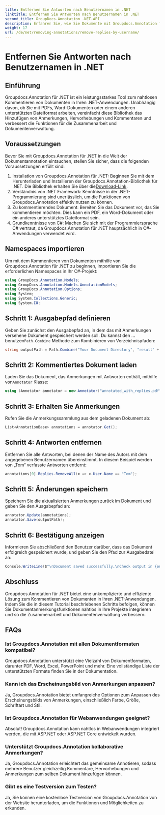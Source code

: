 ```yaml
---
title: Entfernen Sie Antworten nach Benutzernamen in .NET
linktitle: Entfernen Sie Antworten nach Benutzernamen in .NET
second_title: GroupDocs.Annotation .NET-API
description: Erfahren Sie, wie Sie Dokumente mit Groupdocs.Annotation für .NET nahtlos mit Anmerkungen versehen. Verbessern Sie die Zusammenarbeit und Dokumentenverwaltung mit diesem leistungsstarken Tool.
weight: 17
url: /de/net/removing-annotations/remove-replies-by-username/
---
```


# Entfernen Sie Antworten nach Benutzernamen in .NET

## Einführung
Groupdocs.Annotation für .NET ist ein leistungsstarkes Tool zum nahtlosen Kommentieren von Dokumenten in Ihren .NET-Anwendungen. Unabhängig davon, ob Sie mit PDFs, Word-Dokumenten oder einem anderen unterstützten Dateiformat arbeiten, vereinfacht diese Bibliothek das Hinzufügen von Anmerkungen, Hervorhebungen und Kommentaren und verbessert die Funktionen für die Zusammenarbeit und Dokumentenverwaltung.
## Voraussetzungen
Bevor Sie mit Groupdocs.Annotation für .NET in die Welt der Dokumentannotation eintauchen, stellen Sie sicher, dass die folgenden Voraussetzungen erfüllt sind:
1.  Installation von Groupdocs.Annotation für .NET: Beginnen Sie mit dem Herunterladen und Installieren der Groupdocs.Annotation-Bibliothek für .NET. Die Bibliothek erhalten Sie über die[Download-Link](https://releases.groupdocs.com/annotation/net/).
2. Verständnis von .NET Framework: Kenntnisse in der .NET-Programmierung sind unerlässlich, um die Funktionen von Groupdocs.Annotation effektiv nutzen zu können.
3. Zu kommentierendes Dokument: Bereiten Sie das Dokument vor, das Sie kommentieren möchten. Dies kann ein PDF, ein Word-Dokument oder ein anderes unterstütztes Dateiformat sein.
4. Grundkenntnisse von C#: Machen Sie sich mit der Programmiersprache C# vertraut, da Groupdocs.Annotation für .NET hauptsächlich in C#-Anwendungen verwendet wird.

## Namespaces importieren
Um mit dem Kommentieren von Dokumenten mithilfe von Groupdocs.Annotation für .NET zu beginnen, importieren Sie die erforderlichen Namespaces in Ihr C#-Projekt:
```csharp
using GroupDocs.Annotation.Models;
using GroupDocs.Annotation.Models.AnnotationModels;
using GroupDocs.Annotation.Options;
using System;
using System.Collections.Generic;
using System.IO;
```
## Schritt 1: Ausgabepfad definieren
 Geben Sie zunächst den Ausgabepfad an, in dem das mit Anmerkungen versehene Dokument gespeichert werden soll. Du kannst den ... benutzen`Path.Combine` Methode zum Kombinieren von Verzeichnispfaden:
```csharp
string outputPath = Path.Combine("Your Document Directory", "result" + Path.GetExtension("input.pdf"));
```
## Schritt 2: Kommentiertes Dokument laden
 Laden Sie das Dokument, das Anmerkungen mit Antworten enthält, mithilfe von`Annotator` Klasse:
```csharp
using (Annotator annotator = new Annotator("annotated_with_replies.pdf"))
```
## Schritt 3: Erhalten Sie Anmerkungen
Rufen Sie die Anmerkungssammlung aus dem geladenen Dokument ab:
```csharp
List<AnnotationBase> annotations = annotator.Get();
```
## Schritt 4: Antworten entfernen
Entfernen Sie alle Antworten, bei denen der Name des Autors mit dem angegebenen Benutzernamen übereinstimmt. In diesem Beispiel werden von „Tom“ verfasste Antworten entfernt:
```csharp
annotations[0].Replies.RemoveAll(x => x.User.Name == "Tom");
```
## Schritt 5: Änderungen speichern
Speichern Sie die aktualisierten Anmerkungen zurück im Dokument und geben Sie den Ausgabepfad an:
```csharp
annotator.Update(annotations);
annotator.Save(outputPath);
```
## Schritt 6: Bestätigung anzeigen
Informieren Sie abschließend den Benutzer darüber, dass das Dokument erfolgreich gespeichert wurde, und geben Sie den Pfad zur Ausgabedatei an:
```csharp
Console.WriteLine($"\nDocument saved successfully.\nCheck output in {outputPath}.");
```
## Abschluss
Groupdocs.Annotation für .NET bietet eine unkomplizierte und effiziente Lösung zum Kommentieren von Dokumenten in Ihren .NET-Anwendungen. Indem Sie die in diesem Tutorial beschriebenen Schritte befolgen, können Sie Dokumentanmerkungsfunktionen nahtlos in Ihre Projekte integrieren und so die Zusammenarbeit und Dokumentenverwaltung verbessern.
## FAQs
### Ist Groupdocs.Annotation mit allen Dokumentformaten kompatibel?
Groupdocs.Annotation unterstützt eine Vielzahl von Dokumentformaten, darunter PDF, Word, Excel, PowerPoint und mehr. Eine vollständige Liste der unterstützten Formate finden Sie in der Dokumentation.
### Kann ich das Erscheinungsbild von Anmerkungen anpassen?
Ja, Groupdocs.Annotation bietet umfangreiche Optionen zum Anpassen des Erscheinungsbilds von Anmerkungen, einschließlich Farbe, Größe, Schriftart und Stil.
### Ist Groupdocs.Annotation für Webanwendungen geeignet?
Absolut! Groupdocs.Annotation kann nahtlos in Webanwendungen integriert werden, die mit ASP.NET oder ASP.NET Core entwickelt wurden.
### Unterstützt Groupdocs.Annotation kollaborative Anmerkungen?
Ja, Groupdocs.Annotation erleichtert das gemeinsame Annotieren, sodass mehrere Benutzer gleichzeitig Kommentare, Hervorhebungen und Anmerkungen zum selben Dokument hinzufügen können.
### Gibt es eine Testversion zum Testen?
Ja, Sie können eine kostenlose Testversion von Groupdocs.Annotation von der Website herunterladen, um die Funktionen und Möglichkeiten zu erkunden.